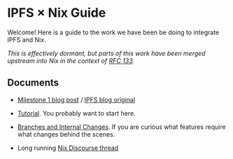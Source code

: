 # IPFS × Nix Guide

Welcome! Here is a guide to the work we have been be doing to integrate IPFS and Nix.

*This is effectively dormant, but parts of this work have been merged upstream into Nix in the context of [RFC 133](https://github.com/NixOS/rfcs/blob/master/rfcs/0133-git-hashing.md).*

## Documents

 - [Milestone 1 blog post](https://blog.obsidian.systems/nix-x-ipfs-milestone-1/) / [IPFS blog original](https://blog.ipfs.tech/2020-09-08-nix-ipfs-milestone-1/)

 - [Tutorial](./tutorial.md).
   You probably want to start here.

 - [Branches and Internal Changes](./branches.md).
   If you are curious what features require what changes behind the scenes.

 - Long running [Nix Discourse thread](https://discourse.nixos.org/t/obsidian-systems-is-excited-to-bring-ipfs-support-to-nix/7375)
